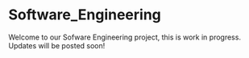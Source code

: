 # Software_Engineering
Welcome to our Sofware Engineering project, this is work in progress. Updates will be posted soon!
